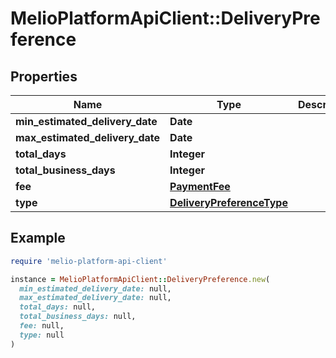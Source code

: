 # MelioPlatformApiClient::DeliveryPreference

## Properties

| Name | Type | Description | Notes |
| ---- | ---- | ----------- | ----- |
| **min_estimated_delivery_date** | **Date** |  | [optional] |
| **max_estimated_delivery_date** | **Date** |  | [optional] |
| **total_days** | **Integer** |  |  |
| **total_business_days** | **Integer** |  |  |
| **fee** | [**PaymentFee**](PaymentFee.md) |  |  |
| **type** | [**DeliveryPreferenceType**](DeliveryPreferenceType.md) |  |  |

## Example

```ruby
require 'melio-platform-api-client'

instance = MelioPlatformApiClient::DeliveryPreference.new(
  min_estimated_delivery_date: null,
  max_estimated_delivery_date: null,
  total_days: null,
  total_business_days: null,
  fee: null,
  type: null
)
```

